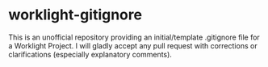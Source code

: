 worklight-gitignore
===================

This is an unofficial repository providing an initial/template .gitignore file for a Worklight Project. I will gladly accept any pull request with corrections or clarifications (especially explanatory comments).
